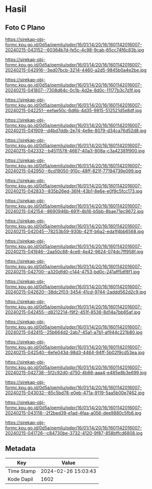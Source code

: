 # Hasil

## Foto C Plano

https://sirekap-obj-formc.kpu.go.id/0d5a/pemilu/pdpr/16/01/14/20/16/1601142016007-20240215-043152--60364b7d-fe5c-4c98-9cab-65cc74f6c83b.jpg

https://sirekap-obj-formc.kpu.go.id/0d5a/pemilu/pdpr/16/01/14/20/16/1601142016007-20240215-042916--3ed07bcb-3214-4460-a2d5-9845b0a4e2be.jpg

https://sirekap-obj-formc.kpu.go.id/0d5a/pemilu/pdpr/16/01/14/20/16/1601142016007-20240215-041807--7308d64c-0c1b-4d2e-8d0c-11177b3c7d1f.jpg

https://sirekap-obj-formc.kpu.go.id/0d5a/pemilu/pdpr/16/01/14/20/16/1601142016007-20240215-042251--eefae50c-6d6b-4d35-9815-512521d5e8df.jpg

https://sirekap-obj-formc.kpu.go.id/0d5a/pemilu/pdpr/16/01/14/20/16/1601142016007-20240215-041909--d4bd7ddb-2e74-4e9e-8079-d34ca76d52d8.jpg

https://sirekap-obj-formc.kpu.go.id/0d5a/pemilu/pdpr/16/01/14/20/16/1601142016007-20240215-042332--b4511578-4667-40a3-808a-c3a42381f900.jpg

https://sirekap-obj-formc.kpu.go.id/0d5a/pemilu/pdpr/16/01/14/20/16/1601142016007-20240215-042950--6cd19050-910c-48ff-821f-77194739e099.jpg

https://sirekap-obj-formc.kpu.go.id/0d5a/pemilu/pdpr/16/01/14/20/16/1601142016007-20240215-042833--835b26ed-36f4-43b1-8e6e-e0f9c5fcc173.jpg

https://sirekap-obj-formc.kpu.go.id/0d5a/pemilu/pdpr/16/01/14/20/16/1601142016007-20240215-042154--8690946b-691f-4b16-b5bb-8bae71ec9672.jpg

https://sirekap-obj-formc.kpu.go.id/0d5a/pemilu/pdpr/16/01/14/20/16/1601142016007-20240215-042045--78253b59-930b-421f-b6a2-eda1f4bb6568.jpg

https://sirekap-obj-formc.kpu.go.id/0d5a/pemilu/pdpr/16/01/14/20/16/1601142016007-20240215-041946--2aa50c88-4ce6-4e42-9624-074dc7ff958f.jpg

https://sirekap-obj-formc.kpu.go.id/0d5a/pemilu/pdpr/16/01/14/20/16/1601142016007-20240215-042700--a320dfd0-c144-4753-bd0c-241aff5df8f1.jpg

https://sirekap-obj-formc.kpu.go.id/0d5a/pemilu/pdpr/16/01/14/20/16/1601142016007-20240215-042620--38dc2f03-3454-41cd-9744-2addd562d2c9.jpg

https://sirekap-obj-formc.kpu.go.id/0d5a/pemilu/pdpr/16/01/14/20/16/1601142016007-20240215-042455--d8212214-f9f2-451f-8536-8d14a7bb65af.jpg

https://sirekap-obj-formc.kpu.go.id/0d5a/pemilu/pdpr/16/01/14/20/16/1601142016007-20240215-042415--25b664d2-2ab7-45a1-a7b1-af944c221b80.jpg

https://sirekap-obj-formc.kpu.go.id/0d5a/pemilu/pdpr/16/01/14/20/16/1601142016007-20240215-042540--6efe043d-98d3-4464-94ff-5b02f9cd53ea.jpg

https://sirekap-obj-formc.kpu.go.id/0d5a/pemilu/pdpr/16/01/14/20/16/1601142016007-20240215-042738--5f2c92d0-d750-4b66-aaa4-e485e8b3e699.jpg

https://sirekap-obj-formc.kpu.go.id/0d5a/pemilu/pdpr/16/01/14/20/16/1601142016007-20240215-043032--85c5bd78-e0eb-471a-9119-5aa5b00e7462.jpg

https://sirekap-obj-formc.kpu.go.id/0d5a/pemilu/pdpr/16/01/14/20/16/1601142016007-20240215-043118--2f2bed39-e1ad-4faa-a056-dee9880c5fb6.jpg

https://sirekap-obj-formc.kpu.go.id/0d5a/pemilu/pdpr/16/01/14/20/16/1601142016007-20240215-041726--c84730be-3732-4120-9f87-858bffcd6808.jpg


## Metadata

| Key        | Value               |
| ---------- | ------------------- |
| Time Stamp | 2024-02-26 15:03:43 |
| Kode Dapil | 1602                |



